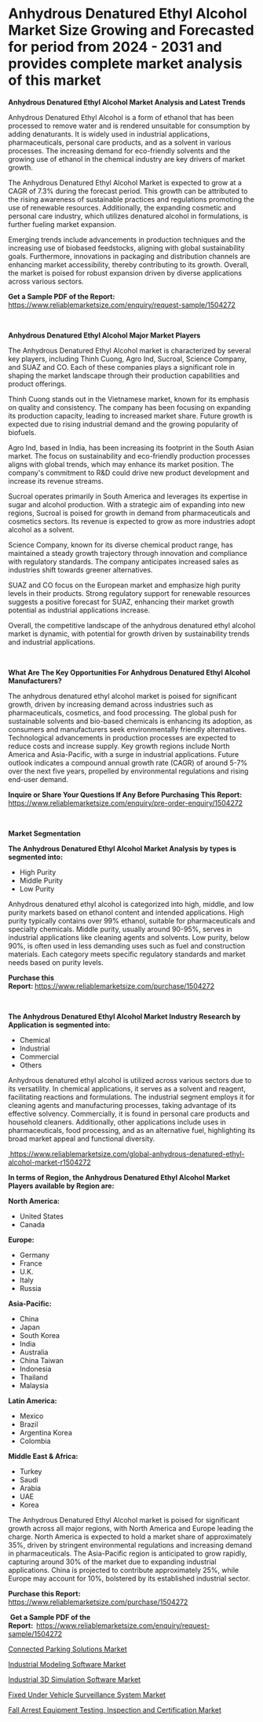 <p><h1>Anhydrous Denatured Ethyl Alcohol Market Size Growing and Forecasted for period from 2024 - 2031 and provides complete market analysis of this market</h1></p><p><strong>Anhydrous Denatured Ethyl Alcohol Market Analysis and Latest Trends</strong></p>
<p><p>Anhydrous Denatured Ethyl Alcohol is a form of ethanol that has been processed to remove water and is rendered unsuitable for consumption by adding denaturants. It is widely used in industrial applications, pharmaceuticals, personal care products, and as a solvent in various processes. The increasing demand for eco-friendly solvents and the growing use of ethanol in the chemical industry are key drivers of market growth.</p><p>The Anhydrous Denatured Ethyl Alcohol Market is expected to grow at a CAGR of 7.3% during the forecast period. This growth can be attributed to the rising awareness of sustainable practices and regulations promoting the use of renewable resources. Additionally, the expanding cosmetic and personal care industry, which utilizes denatured alcohol in formulations, is further fueling market expansion. </p><p>Emerging trends include advancements in production techniques and the increasing use of biobased feedstocks, aligning with global sustainability goals. Furthermore, innovations in packaging and distribution channels are enhancing market accessibility, thereby contributing to its growth. Overall, the market is poised for robust expansion driven by diverse applications across various sectors.</p></p>
<p><strong>Get a Sample PDF of the Report:&nbsp;</strong> <a href="https://www.reliablemarketsize.com/enquiry/request-sample/1504272?utm_campaign=1766&utm_medium=2&utm_source=Github&utm_content=ia&utm_term=08122024&utm_id=anhydrous-denatured-ethyl-alcohol">https://www.reliablemarketsize.com/enquiry/request-sample/1504272</a></p>
<p>&nbsp;</p>
<p><strong>Anhydrous Denatured Ethyl Alcohol Major Market Players</strong></p>
<p><p>The Anhydrous Denatured Ethyl Alcohol market is characterized by several key players, including Thinh Cuong, Agro Ind, Sucroal, Science Company, and SUAZ and CO. Each of these companies plays a significant role in shaping the market landscape through their production capabilities and product offerings.</p><p>Thinh Cuong stands out in the Vietnamese market, known for its emphasis on quality and consistency. The company has been focusing on expanding its production capacity, leading to increased market share. Future growth is expected due to rising industrial demand and the growing popularity of biofuels.</p><p>Agro Ind, based in India, has been increasing its footprint in the South Asian market. The focus on sustainability and eco-friendly production processes aligns with global trends, which may enhance its market position. The company's commitment to R&D could drive new product development and increase its revenue streams.</p><p>Sucroal operates primarily in South America and leverages its expertise in sugar and alcohol production. With a strategic aim of expanding into new regions, Sucroal is poised for growth in demand from pharmaceuticals and cosmetics sectors. Its revenue is expected to grow as more industries adopt alcohol as a solvent.</p><p>Science Company, known for its diverse chemical product range, has maintained a steady growth trajectory through innovation and compliance with regulatory standards. The company anticipates increased sales as industries shift towards greener alternatives.</p><p>SUAZ and CO focus on the European market and emphasize high purity levels in their products. Strong regulatory support for renewable resources suggests a positive forecast for SUAZ, enhancing their market growth potential as industrial applications increase.</p><p>Overall, the competitive landscape of the anhydrous denatured ethyl alcohol market is dynamic, with potential for growth driven by sustainability trends and industrial applications.</p></p>
<p>&nbsp;</p>
<p><strong>What Are The Key Opportunities For Anhydrous Denatured Ethyl Alcohol Manufacturers?</strong></p>
<p><p>The anhydrous denatured ethyl alcohol market is poised for significant growth, driven by increasing demand across industries such as pharmaceuticals, cosmetics, and food processing. The global push for sustainable solvents and bio-based chemicals is enhancing its adoption, as consumers and manufacturers seek environmentally friendly alternatives. Technological advancements in production processes are expected to reduce costs and increase supply. Key growth regions include North America and Asia-Pacific, with a surge in industrial applications. Future outlook indicates a compound annual growth rate (CAGR) of around 5-7% over the next five years, propelled by environmental regulations and rising end-user demand.</p></p>
<p><strong>Inquire or Share Your Questions If Any Before Purchasing This Report:</strong> <a href="https://www.reliablemarketsize.com/enquiry/pre-order-enquiry/1504272?utm_campaign=1766&utm_medium=2&utm_source=Github&utm_content=ia&utm_term=08122024&utm_id=anhydrous-denatured-ethyl-alcohol">https://www.reliablemarketsize.com/enquiry/pre-order-enquiry/1504272</a></p>
<p>&nbsp;</p>
<p><strong>Market Segmentation</strong></p>
<p><strong>The Anhydrous Denatured Ethyl Alcohol Market Analysis by types is segmented into:</strong></p>
<p><ul><li>High Purity</li><li>Middle Purity</li><li>Low Purity</li></ul></p>
<p><p>Anhydrous denatured ethyl alcohol is categorized into high, middle, and low purity markets based on ethanol content and intended applications. High purity typically contains over 99% ethanol, suitable for pharmaceuticals and specialty chemicals. Middle purity, usually around 90-95%, serves in industrial applications like cleaning agents and solvents. Low purity, below 90%, is often used in less demanding uses such as fuel and construction materials. Each category meets specific regulatory standards and market needs based on purity levels.</p></p>
<p><strong>Purchase this Report:&nbsp;</strong><a href="https://www.reliablemarketsize.com/purchase/1504272?utm_campaign=1766&utm_medium=2&utm_source=Github&utm_content=ia&utm_term=08122024&utm_id=anhydrous-denatured-ethyl-alcohol">https://www.reliablemarketsize.com/purchase/1504272</a></p>
<p>&nbsp;</p>
<p><strong>The Anhydrous Denatured Ethyl Alcohol Market Industry Research by Application is segmented into:</strong></p>
<p><ul><li>Chemical</li><li>Industrial</li><li>Commercial</li><li>Others</li></ul></p>
<p><p>Anhydrous denatured ethyl alcohol is utilized across various sectors due to its versatility. In chemical applications, it serves as a solvent and reagent, facilitating reactions and formulations. The industrial segment employs it for cleaning agents and manufacturing processes, taking advantage of its effective solvency. Commercially, it is found in personal care products and household cleaners. Additionally, other applications include uses in pharmaceuticals, food processing, and as an alternative fuel, highlighting its broad market appeal and functional diversity.</p></p>
<p><a href="https://www.reliablemarketsize.com/global-anhydrous-denatured-ethyl-alcohol-market-r1504272?utm_campaign=1766&utm_medium=2&utm_source=Github&utm_content=ia&utm_term=08122024&utm_id=anhydrous-denatured-ethyl-alcohol">&nbsp;https://www.reliablemarketsize.com/global-anhydrous-denatured-ethyl-alcohol-market-r1504272</a></p>
<p><strong>In terms of Region, the Anhydrous Denatured Ethyl Alcohol Market Players available by Region are:</strong></p>
<p>
    <p> <strong> North America: </strong>
        <ul>
            <li>United States</li>
            <li>Canada</li>
        </ul>
        </p> 
    <p> <strong> Europe: </strong>
        <ul>
            <li>Germany</li>
            <li>France</li>
            <li>U.K.</li>
            <li>Italy</li>
            <li>Russia</li>
        </ul>
        </p> 
    <p> <strong> Asia-Pacific: </strong>
        <ul>
            <li>China</li>
            <li>Japan</li>
            <li>South Korea</li>
            <li>India</li>
            <li>Australia</li>
            <li>China Taiwan</li>
            <li>Indonesia</li>
            <li>Thailand</li>
            <li>Malaysia</li>
        </ul>
        </p> 
    <p> <strong> Latin America: </strong>
        <ul>
            <li>Mexico</li>
            <li>Brazil</li>
            <li>Argentina Korea</li>
            <li>Colombia</li>
        </ul>
        </p> 
    <p> <strong> Middle East & Africa: </strong>
        <ul>
            <li>Turkey</li>
            <li>Saudi</li>
            <li>Arabia</li>
            <li>UAE</li>
            <li>Korea</li>
        </ul>
    </p>
    </p>
<p><p>The Anhydrous Denatured Ethyl Alcohol market is poised for significant growth across all major regions, with North America and Europe leading the charge. North America is expected to hold a market share of approximately 35%, driven by stringent environmental regulations and increasing demand in pharmaceuticals. The Asia-Pacific region is anticipated to grow rapidly, capturing around 30% of the market due to expanding industrial applications. China is projected to contribute approximately 25%, while Europe may account for 10%, bolstered by its established industrial sector.</p></p>
<p><strong>Purchase this Report: </strong><a href="https://www.reliablemarketsize.com/purchase/1504272?utm_campaign=1766&utm_medium=2&utm_source=Github&utm_content=ia&utm_term=08122024&utm_id=anhydrous-denatured-ethyl-alcohol">https://www.reliablemarketsize.com/purchase/1504272</a></p>
<p>&nbsp;<strong>Get a Sample PDF of the Report:&nbsp;&nbsp;</strong><a href="https://www.reliablemarketsize.com/enquiry/request-sample/1504272?utm_campaign=1766&utm_medium=2&utm_source=Github&utm_content=ia&utm_term=08122024&utm_id=anhydrous-denatured-ethyl-alcohol">https://www.reliablemarketsize.com/enquiry/request-sample/1504272</a></p>
<p><strong></strong></p>
<p><p><a href="https://www.linkedin.com/pulse/connected-parking-solutions-market-analysis-industry-trends-cagr-palsf?utm_campaign=1766&utm_medium=2&utm_source=Github&utm_content=ia&utm_term=08122024&utm_id=anhydrous-denatured-ethyl-alcohol">Connected Parking Solutions Market</a></p><p><a href="https://www.linkedin.com/pulse/navigating-global-industrial-modeling-software-market-landscape-wydmf?utm_campaign=1766&utm_medium=2&utm_source=Github&utm_content=ia&utm_term=08122024&utm_id=anhydrous-denatured-ethyl-alcohol">Industrial Modeling Software Market</a></p><p><a href="https://www.linkedin.com/pulse/industrial-3d-simulation-software-market-size-analysis-2024-2031-sw3df?utm_campaign=1766&utm_medium=2&utm_source=Github&utm_content=ia&utm_term=08122024&utm_id=anhydrous-denatured-ethyl-alcohol">Industrial 3D Simulation Software Market</a></p><p><a href="https://www.linkedin.com/pulse/fixed-under-vehicle-surveillance-system-market-analysis-0k8de?utm_campaign=1766&utm_medium=2&utm_source=Github&utm_content=ia&utm_term=08122024&utm_id=anhydrous-denatured-ethyl-alcohol">Fixed Under Vehicle Surveillance System Market</a></p><p><a href="https://www.linkedin.com/pulse/growing-demand-fall-arrest-equipment-testing-inspection-certification-ndl6f?utm_campaign=1766&utm_medium=2&utm_source=Github&utm_content=ia&utm_term=08122024&utm_id=anhydrous-denatured-ethyl-alcohol">Fall Arrest Equipment Testing, Inspection and Certification Market</a></p></p>